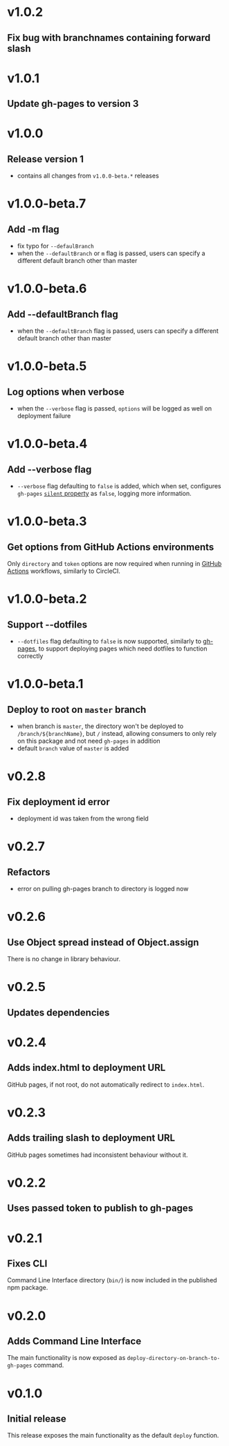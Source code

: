 # v1.0.2

## Fix bug with branchnames containing forward slash

# v1.0.1

## Update gh-pages to version 3

# v1.0.0

## Release version 1

- contains all changes from `v1.0.0-beta.*` releases

# v1.0.0-beta.7

## Add -m flag

- fix typo for `--defaulBranch`
- when the `--defaultBranch` or `m` flag is passed, users can specify a different default branch other than master

# v1.0.0-beta.6

## Add --defaultBranch flag

- when the `--defaultBranch` flag is passed, users can specify a different default branch other than master

# v1.0.0-beta.5

## Log options when verbose

- when the `--verbose` flag is passed, `options` will be logged as well on deployment failure

# v1.0.0-beta.4

## Add --verbose flag

- `--verbose` flag defaulting to `false` is added, which when set, configures `gh-pages` [`silent` property](https://www.npmjs.com/package/gh-pages#optionssilent) as `false`, logging more information.

# v1.0.0-beta.3

## Get options from GitHub Actions environments

Only `directory` and `token` options are now required when running in [GitHub Actions](https://help.github.com/en/actions) workflows, similarly to CircleCI.

# v1.0.0-beta.2

## Support --dotfiles

- `--dotfiles` flag defaulting to `false` is now supported, similarly to [gh-pages](https://www.npmjs.com/package/gh-pages#optionsdotfiles), to support deploying pages which need dotfiles to function correctly

# v1.0.0-beta.1

## Deploy to root on `master` branch

- when branch is `master`, the directory won't be deployed to `/branch/${branchName}`, but `/` instead, allowing consumers to only rely on this package and not need `gh-pages` in addition
- default `branch` value of `master` is added

# v0.2.8

## Fix deployment id error

- deployment id was taken from the wrong field

# v0.2.7

## Refactors

- error on pulling gh-pages branch to directory is logged now

# v0.2.6

## Use Object spread instead of Object.assign

There is no change in library behaviour.

# v0.2.5

## Updates dependencies

# v0.2.4

## Adds index.html to deployment URL

GitHub pages, if not root, do not automatically redirect to `index.html`.

# v0.2.3

## Adds trailing slash to deployment URL

GitHub pages sometimes had inconsistent behaviour without it.

# v0.2.2

## Uses passed token to publish to gh-pages

# v0.2.1

## Fixes CLI

Command Line Interface directory (`bin/`) is now included in the published npm package.

# v0.2.0

## Adds Command Line Interface

The main functionality is now exposed as `deploy-directory-on-branch-to-gh-pages` command.

# v0.1.0

## Initial release

This release exposes the main functionality as the default `deploy` function.

